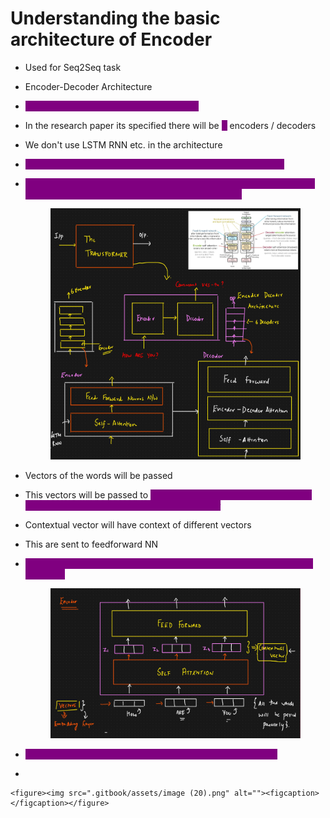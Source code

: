 # Understanding the basic architecture of Encoder

* Used for Seq2Seq task
* Encoder-Decoder Architecture
* <mark style="color:purple;background-color:purple;">**There can be multiple encoder / decoder**</mark>
* In the research paper its specified there will be <mark style="color:purple;background-color:purple;">**6**</mark> encoders / decoders
* We don't use LSTM RNN etc. in the architecture
* <mark style="color:purple;background-color:purple;">**Encoder will have 1 self attention layer and 1 feed forward NN**</mark>
*   <mark style="color:purple;background-color:purple;">**Decoder will have a self attention as well as feed forward, it also has additional layer called - Encoder Decoder attention**</mark>

    <figure><img src=".gitbook/assets/image (18).png" alt=""><figcaption></figcaption></figure>
* &#x20;Vectors of the words will be passed
* This vectors will be passed to <mark style="color:purple;background-color:purple;">**self attention layer, which will convert into different vector called as contextual layer**</mark>
* Contextual vector will have context of different vectors
* This are sent to feedforward NN
*   <mark style="color:purple;background-color:purple;">**Since we are using self attention layer, so we can pass all the words parallelly**</mark>

    <figure><img src=".gitbook/assets/image (19).png" alt=""><figcaption></figcaption></figure>
* &#x20;<mark style="color:purple;background-color:purple;">**The output of feed forward NN, will be sent to next encoder**</mark>
*

    <figure><img src=".gitbook/assets/image (20).png" alt=""><figcaption></figcaption></figure>
